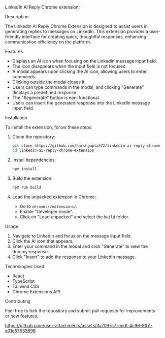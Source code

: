  LinkedIn AI Reply Chrome extension:

 

 Description

The LinkedIn AI Reply Chrome Extension is designed to assist users in generating replies to messages on LinkedIn. This extension provides a user-friendly interface for creating quick, thoughtful responses, enhancing communication efficiency on the platform.

 Features

- Displays an AI icon when focusing on the LinkedIn message input field.
- The icon disappears when the input field is not focused.
- A modal appears upon clicking the AI icon, allowing users to enter commands.
- Clicking outside the modal closes it.
- Users can type commands in the modal, and clicking "Generate" displays a predefined response.
- The "Regenerate" button is non-functional.
- Users can insert the generated response into the LinkedIn message input field.

 Installation

To install the extension, follow these steps:

1. Clone the repository:
   ```bash
   git clone https://github.com/harshgupta372/linkedin-ai-reply-chrome-extension.git
   cd linkedin-ai-reply-chrome-extension
   ```

2. Install dependencies:
   ```bash
   npm install
   ```

3. Build the extension:
   ```bash
   npm run build
   ```

4. Load the unpacked extension in Chrome:
   - Go to `chrome://extensions/`.
   - Enable "Developer mode".
   - Click on "Load unpacked" and select the `build` folder.

 Usage

1. Navigate to LinkedIn and focus on the message input field.
2. Click the AI icon that appears.
3. Enter your command in the modal and click "Generate" to view the dummy response.
4. Click "Insert" to add the response to your LinkedIn message.

 Technologies Used

- React
- TypeScript
- Tailwind CSS
- Chrome Extensions API

 Contributing

Feel free to fork the repository and submit pull requests for improvements or new features.

 
 


https://github.com/user-attachments/assets/3a7097c7-eedf-4c96-8fb1-a01e57633896

